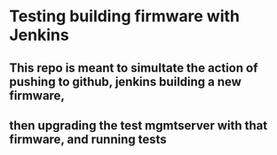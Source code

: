 # Testing building firmware with Jenkins


## This repo is meant to simultate the action of pushing to github, jenkins building a new firmware, 
## then upgrading the test mgmtserver with that firmware, and running tests
